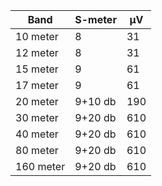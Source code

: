 | Band | S-meter | μV |
| ------ | ------ |------ |
| 10 meter | 8 | 31 |
| 12 meter | 8 | 31 |
| 15 meter | 9 | 61 |
| 17 meter | 9 | 61 |
| 20 meter | 9+10 db | 190 |
| 30 meter | 9+20 db | 610 |
| 40 meter | 9+20 db | 610 |
| 80 meter | 9+20 db | 610 |
| 160 meter | 9+20 db | 610 |
